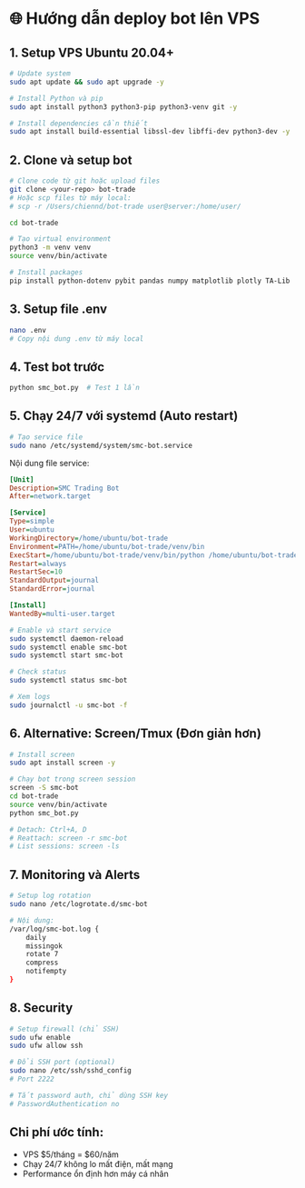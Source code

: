 # 🌐 Hướng dẫn deploy bot lên VPS

## 1. Setup VPS Ubuntu 20.04+

```bash
# Update system
sudo apt update && sudo apt upgrade -y

# Install Python và pip
sudo apt install python3 python3-pip python3-venv git -y

# Install dependencies cần thiết
sudo apt install build-essential libssl-dev libffi-dev python3-dev -y
```

## 2. Clone và setup bot

```bash
# Clone code từ git hoặc upload files
git clone <your-repo> bot-trade
# Hoặc scp files từ máy local:
# scp -r /Users/chiennd/bot-trade user@server:/home/user/

cd bot-trade

# Tạo virtual environment
python3 -m venv venv
source venv/bin/activate

# Install packages
pip install python-dotenv pybit pandas numpy matplotlib plotly TA-Lib
```

## 3. Setup file .env

```bash
nano .env
# Copy nội dung .env từ máy local
```

## 4. Test bot trước

```bash
python smc_bot.py  # Test 1 lần
```

## 5. Chạy 24/7 với systemd (Auto restart)

```bash
# Tạo service file
sudo nano /etc/systemd/system/smc-bot.service
```

Nội dung file service:
```ini
[Unit]
Description=SMC Trading Bot
After=network.target

[Service]
Type=simple
User=ubuntu
WorkingDirectory=/home/ubuntu/bot-trade
Environment=PATH=/home/ubuntu/bot-trade/venv/bin
ExecStart=/home/ubuntu/bot-trade/venv/bin/python /home/ubuntu/bot-trade/smc_bot.py
Restart=always
RestartSec=10
StandardOutput=journal
StandardError=journal

[Install]
WantedBy=multi-user.target
```

```bash
# Enable và start service
sudo systemctl daemon-reload
sudo systemctl enable smc-bot
sudo systemctl start smc-bot

# Check status
sudo systemctl status smc-bot

# Xem logs
sudo journalctl -u smc-bot -f
```

## 6. Alternative: Screen/Tmux (Đơn giản hơn)

```bash
# Install screen
sudo apt install screen -y

# Chạy bot trong screen session
screen -S smc-bot
cd bot-trade
source venv/bin/activate
python smc_bot.py

# Detach: Ctrl+A, D
# Reattach: screen -r smc-bot
# List sessions: screen -ls
```

## 7. Monitoring và Alerts

```bash
# Setup log rotation
sudo nano /etc/logrotate.d/smc-bot

# Nội dung:
/var/log/smc-bot.log {
    daily
    missingok
    rotate 7
    compress
    notifempty
}
```

## 8. Security

```bash
# Setup firewall (chỉ SSH)
sudo ufw enable
sudo ufw allow ssh

# Đổi SSH port (optional)
sudo nano /etc/ssh/sshd_config
# Port 2222

# Tắt password auth, chỉ dùng SSH key
# PasswordAuthentication no
```

## Chi phí ước tính:
- VPS $5/tháng = $60/năm
- Chạy 24/7 không lo mất điện, mất mạng
- Performance ổn định hơn máy cá nhân